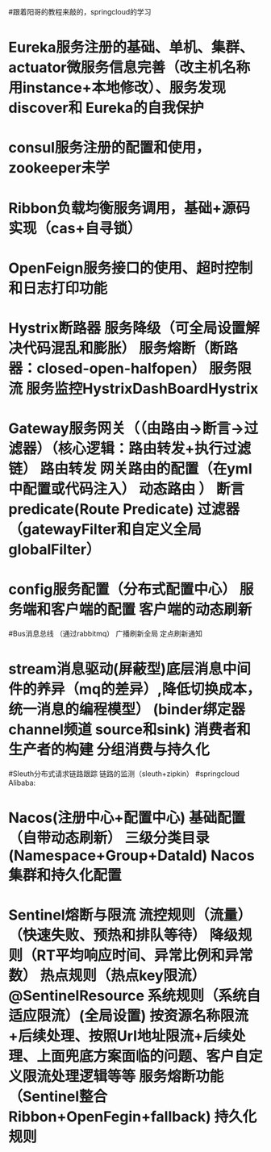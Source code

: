 #跟着阳哥的教程来敲的，springcloud的学习
# Eureka服务注册的基础、单机、集群、actuator微服务信息完善（改主机名称用instance+本地修改）、服务发现discover和 Eureka的自我保护
# consul服务注册的配置和使用，zookeeper未学
# Ribbon负载均衡服务调用，基础+源码实现（cas+自寻锁）
# OpenFeign服务接口的使用、超时控制和日志打印功能
# Hystrix断路器 服务降级（可全局设置解决代码混乱和膨胀） 服务熔断（断路器：closed-open-halfopen） 服务限流  服务监控HystrixDashBoardHystrix
# Gateway服务网关（（由路由->断言->过滤器）（核心逻辑：路由转发+执行过滤链）  路由转发    网关路由的配置（在yml中配置或代码注入）  动态路由  ）  断言predicate(Route Predicate)  过滤器（gatewayFilter和自定义全局globalFilter）  
# config服务配置（分布式配置中心） 服务端和客户端的配置 客户端的动态刷新
#Bus消息总线 （通过rabbitmq）  广播刷新全局  定点刷新通知 
# stream消息驱动(屏蔽型)底层消息中间件的养异（mq的差异）,降低切换成本，统一消息的编程模型）  (binder绑定器  channel频道 source和sink)    消费者和生产者的构建   分组消费与持久化
#Sleuth分布式请求链路跟踪  链路的监测（sleuth+zipkin）
#springcloud Alibaba:
#    Nacos(注册中心+配置中心)  基础配置（自带动态刷新）  三级分类目录(Namespace+Group+DataId)   Nacos集群和持久化配置
#    Sentinel熔断与限流    流控规则（流量）（快速失败、预热和排队等待）   降级规则（RT平均响应时间、异常比例和异常数）   热点规则（热点key限流）@SentinelResource     系统规则（系统自适应限流）(全局设置) 按资源名称限流+后续处理、按照UrI地址限流+后续处理、上面兜底方案面临的问题、客户自定义限流处理逻辑等等        服务熔断功能（Sentinel整合Ribbon+OpenFegin+fallback)   持久化规则